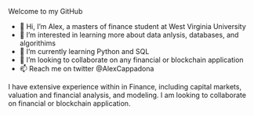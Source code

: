 Welcome to my GitHub
- 👋 Hi, I’m Alex, a masters of finance student at West Virginia University
- 👀 I’m interested in learning more about data anlysis, databases, and algorithims
- 🌱 I’m currently learning Python and SQL
- 💞️ I’m looking to collaborate on any financial or blockchain application
- 📫 Reach me on twitter @AlexCappadona

I have extensive experience within in Finance, including capital markets, valuation and financial analysis, and modeling. I am looking to collaborate on financial or blockchain application.

<!---
acappy99/acappy99 is a ✨ special ✨ repository because its `README.md` (this file) appears on your GitHub profile.
You can click the Preview link to take a look at your changes.
--->
